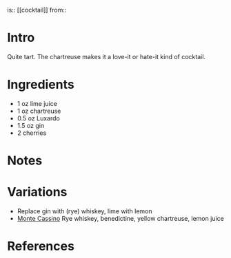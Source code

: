 is:: [[cocktail]]
from:: 

# Intro
Quite tart. The chartreuse makes it a love-it or hate-it kind of cocktail.

# Ingredients
* 1 oz lime juice
* 1 oz chartreuse
* 0.5 oz Luxardo
* 1.5 oz gin
* 2 cherries

# Notes

# Variations
* Replace gin with (rye) whiskey, lime with lemon
* [Monte Cassino](https://www.diffordsguide.com/cocktails/recipe/2994/monte-cassino) Rye whiskey, benedictine, yellow chartreuse, lemon juice

# References